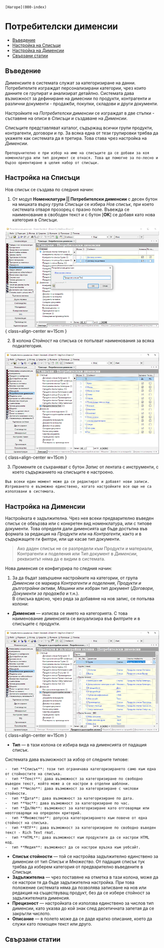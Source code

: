 ```{only} html
[Нагоре](000-index)
```

# Потребителски дименсии

- [Въведение](https://docs.unicontsoft.com/guide/erp/001-ref/001-nomenclatures/008-custom-dimensions.html#id2)
- [Настройка на Списъци](https://docs.unicontsoft.com/guide/erp/001-ref/001-nomenclatures/008-custom-dimensions.html#id3)  
- [Настройка на Дименсии](https://docs.unicontsoft.com/guide/erp/001-ref/001-nomenclatures/008-custom-dimensions.html#id4)  
- [Свързани статии](https://docs.unicontsoft.com/guide/erp/001-ref/001-nomenclatures/008-custom-dimensions.html#id5)  

## **Въведение**

Дименсиите в системата служат за категоризиране на данни. Потребителите изграждат персонализирани категории, чрез които данните се групират и анализират детайлно. Системата дава възможност за дефиниране на димеснии по продукти, контрагенти и различни документи - продажби, покупки, складови и други документи.   

Настройките на *Потребителски дименсии* се изграждат в две стъпки - съставяне на описи в *Списъци* и създаване на *Дименсии*.  

Списъците представляват каталог, съдържащ всички групи продукти, контрагенти, договори и пр. За всяка една от тези групировки трябва да укажете как системата да я третира. Това става чрез настройка на *Дименсии*.

```{tip}
Препоръчително е при избор на име на списъците да се добави за коя номенклатура или тип документ се отнася. Това ще помогне за по-лесно и бързо ориентиране в целия набор от списъци.  
```

## **Настройка на Списъци**  

Нов списък се създава по следния начин:

1) От модул **Номенклатури || Потребителски дименсии** с десен бутон на мишката върху група *Списъци* се избира *Нов списък*, при което системата отваря прозорец с празно поле. Въвежда се наименование в свободен текст и с бутон [**OK**] се добавя като нова категория в *Списъци*. 

![](908-dimensions1.png){ class=align-center w=15cm }

2) В колона *Стойност* на списъка се попълват наименования за всяка подкатегория. 

![](908-dimensions2.png){ class=align-center w=15cm }

3) Промените се съхраняват с бутон *Запис* от лентата с инструменти, с което съдържанието на списъците е настроено. 

```{tip}
Във всеки един момент може да се редактират и добавят нови записи.  
Изтриването е възможно единствено, когато настройките все още не са използвани в системата. 
```

## **Настройка на Дименсии**

Настройката е задължителна. Чрез нея всеки предварително въведен списък се обвързва или с конкретен вид номенклатура, или с типове документи. Това определя дали дименсията ще бъде достъпна във формата за редакция на *Продукти* или на *Контрагенти*, както и в съдържащите ги филтри, или ще касае тип документи.  

> Ако даден списък не се разпредели към Продукти и материали, Контрагенти и поделения или Тип документ в *Дименсии*, реквизитът няма да е видим в системата.

Нова дименсия се конфигурира по следния начин:

1) За да бъдат завършени настройките на категории, от група *Дименсии* се маркира *Контрагенти и поделения*, *Продукти и дълготрайни активи*, *Машини* или избран тип документ (*Договори*, *Документи за продажба* и т.н.).  
В списъка вдясно, чрез реда за добавяне на нов запис, се попълва колони:

- **Дименсия** —  изписва се името на категорията. 
С това наименование дименсията се визуализира във филтрите и в списъците с продукти.  

![](908-dimensions3.png){ class=align-center w=15cm }

- **Тип** — в тази колона се избира вида на дименсията от падащия списък.

Системата дава възможност за избор от следните типове:

    -  тип **Списък**: този тип ограничава категоризирането само към една от стойностите на списъка.  
    -  тип **Текст**: дава възможност за категоризиране по свободно въведен текст, който може а се настрои в отделни шаблони.  
    -  тип **Число**: дава възможност за категоризиране с числови стойности.  
    -  тип **Дата**: дава възможност за категоризиране по дата.  
    -  тип **Час**: дава възможност за категоризиране по час.  
    -  тип **Да/Не**: възможност за категоризиране като отговарящи или неотговарящи на определен критерий.  
    -  тип **Множество**: допуска категоризирането към повече от една стойност на списъка.  
    -  тип **RTF**: дава възможност за категоризиране по свободно въведен текст - Rich Text rmat.  
    -  тип **HTML**: дава възможност към продуктите да се настрои HTML код.  
    -  тип **Медия**: възможност да се настрои връзка към уебсайт.  

- **Списък стойности** — той се настройва задължително единствено за дименсии от тип *Списък* и *Множество*. От падащия списък тук трябва да изберем категория от предварително въведените в *Списъци*.
- **Задължителна** — чрез поставяне на отметка в тази колона, може да се настрои тя да бъде задължителна настройка. При това положение системата няма да позволява записване на нов или редакция на съществуващ продукт, без да се избере стойност за задължителната дименсия.
- **Прецизност** — настройката се използва единствено за числов тип дименсии, като указва до кой знак след десетичната запетая да се закръгли числото.
- **Описание** — в полето може да се даде кратко описание, което да служи като помощен текст или друго.

## **Свързани статии**  
